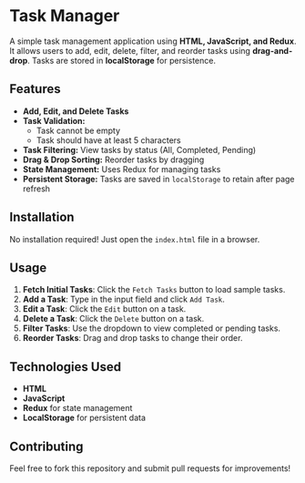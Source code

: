 # Task Manager

A simple task management application using **HTML, JavaScript, and Redux**. It allows users to add, edit, delete, filter, and reorder tasks using **drag-and-drop**. Tasks are stored in **localStorage** for persistence.

## Features
- **Add, Edit, and Delete Tasks**
- **Task Validation:**
  - Task cannot be empty
  - Task should have at least 5 characters
- **Task Filtering:** View tasks by status (All, Completed, Pending)
- **Drag & Drop Sorting:** Reorder tasks by dragging
- **State Management:** Uses Redux for managing tasks
- **Persistent Storage:** Tasks are saved in `localStorage` to retain after page refresh

## Installation
No installation required! Just open the `index.html` file in a browser.

## Usage
1. **Fetch Initial Tasks**: Click the `Fetch Tasks` button to load sample tasks.
2. **Add a Task**: Type in the input field and click `Add Task`.
3. **Edit a Task**: Click the `Edit` button on a task.
4. **Delete a Task**: Click the `Delete` button on a task.
5. **Filter Tasks**: Use the dropdown to view completed or pending tasks.
6. **Reorder Tasks**: Drag and drop tasks to change their order.

## Technologies Used
- **HTML**
- **JavaScript**
- **Redux** for state management
- **LocalStorage** for persistent data

## Contributing
Feel free to fork this repository and submit pull requests for improvements!


